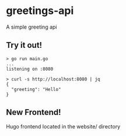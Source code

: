# greetings-api

A simple greeting api

## Try it out!

```
> go run main.go
...
listening on :8080
```

```
> curl -s http://localhost:8080 | jq
{
  "greeting": "Hello"
}
```

## New Frontend!

Hugo frontend located in the website/ directory
